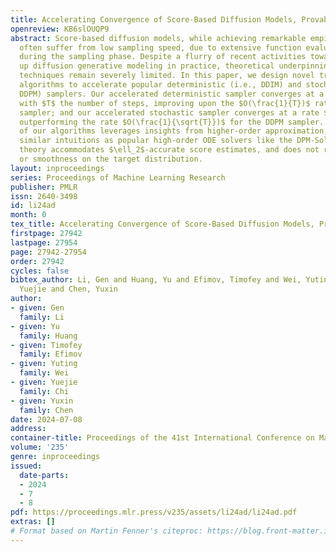```yaml
---
title: Accelerating Convergence of Score-Based Diffusion Models, Provably
openreview: KB6slOUQP9
abstract: Score-based diffusion models, while achieving remarkable empirical performance,
  often suffer from low sampling speed, due to extensive function evaluations needed
  during the sampling phase. Despite a flurry of recent activities towards speeding
  up diffusion generative modeling in practice, theoretical underpinnings for acceleration
  techniques remain severely limited. In this paper, we design novel training-free
  algorithms to accelerate popular deterministic (i.e., DDIM) and stochastic (i.e.,
  DDPM) samplers. Our accelerated deterministic sampler converges at a rate $O(\frac{1}{{T}^2})$
  with $T$ the number of steps, improving upon the $O(\frac{1}{T})$ rate for the DDIM
  sampler; and our accelerated stochastic sampler converges at a rate $O(\frac{1}{T})$,
  outperforming the rate $O(\frac{1}{\sqrt{T}})$ for the DDPM sampler. The design
  of our algorithms leverages insights from higher-order approximation, and shares
  similar intuitions as popular high-order ODE solvers like the DPM-Solver-2. Our
  theory accommodates $\ell_2$-accurate score estimates, and does not require log-concavity
  or smoothness on the target distribution.
layout: inproceedings
series: Proceedings of Machine Learning Research
publisher: PMLR
issn: 2640-3498
id: li24ad
month: 0
tex_title: Accelerating Convergence of Score-Based Diffusion Models, Provably
firstpage: 27942
lastpage: 27954
page: 27942-27954
order: 27942
cycles: false
bibtex_author: Li, Gen and Huang, Yu and Efimov, Timofey and Wei, Yuting and Chi,
  Yuejie and Chen, Yuxin
author:
- given: Gen
  family: Li
- given: Yu
  family: Huang
- given: Timofey
  family: Efimov
- given: Yuting
  family: Wei
- given: Yuejie
  family: Chi
- given: Yuxin
  family: Chen
date: 2024-07-08
address:
container-title: Proceedings of the 41st International Conference on Machine Learning
volume: '235'
genre: inproceedings
issued:
  date-parts:
  - 2024
  - 7
  - 8
pdf: https://proceedings.mlr.press/v235/assets/li24ad/li24ad.pdf
extras: []
# Format based on Martin Fenner's citeproc: https://blog.front-matter.io/posts/citeproc-yaml-for-bibliographies/
---
```

